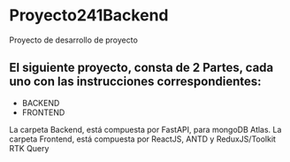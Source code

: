 # Proyecto241Backend
Proyecto de desarrollo de proyecto

## El siguiente proyecto, consta de 2 Partes, cada uno con las instrucciones correspondientes: 
* BACKEND
* FRONTEND


La carpeta Backend, está compuesta por FastAPI, para mongoDB Atlas.
La carpeta Frontend, está compuesta por ReactJS, ANTD y ReduxJS/Toolkit RTK Query
